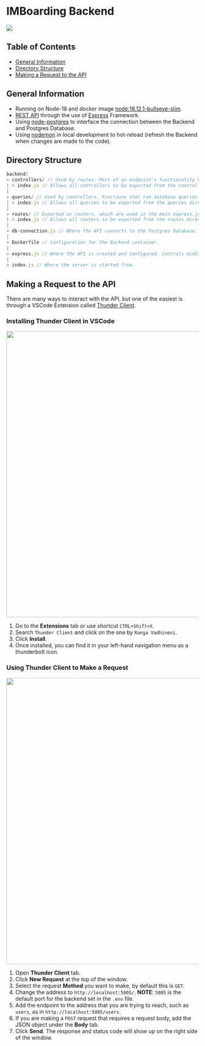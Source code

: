 # IMBoarding Backend

<img src="https://user-images.githubusercontent.com/16313579/211708283-6ba849b8-bca2-425e-a2e6-8f213c9b7f89.PNG">

## Table of Contents
- [General Information](#general-information)
- [Directory Structure](#directory-structure)
- [Making a Request to the API](#making-a-request-to-the-api)

## General Information
- Running on Node-18 and docker image [node:18.12.1-bullseye-slim](https://hub.docker.com/layers/library/node/18.12.1-bullseye-slim/images/sha256-0c3ea57b6c560f83120801e222691d9bd187c605605185810752a19225b5e4d9?context=explore).
- [REST API](https://www.redhat.com/en/topics/api/what-is-a-rest-api) through the use of [Express](http://expressjs.com/) Framework.
- Using [node-postgres](https://node-postgres.com/) to interface the connection between the Backend and Postgres Database.
- Using [nodemon](https://nodemon.io/) in local development to hot-reload (refresh the Backend when changes are made to the code).

## Directory Structure

``` JavaScript
backend/
> controllers/ // Used by routes. Most of an endpoint's functionality happens here.
| > index.js // Allows all controllers to be exported from the controllers directory.
|
> queries/ // Used by controllers. Functions that run database queries.
| > index.js // Allows all queries to be exported from the queries directory.
|
> routes/ // Exported as routers, which are used in the main express.js file.
| > index.js // Allows all routers to be exported from the routes directory.
|
> db-connection.js // Where the API connects to the Postgres Database.
|
> Dockerfile // Configuration for the Backend container.
|
> express.js // Where the API is created and configured. Controls middleware and routers.
|
> index.js // Where the server is started from.
```

## Making a Request to the API
There are many ways to interact with the API, but one of the easiest is through a VSCode Extension called [Thunder Client](https://marketplace.visualstudio.com/items?itemName=rangav.vscode-thunder-client).

### Installing Thunder Client in VSCode

<img width="750" src="https://user-images.githubusercontent.com/16313579/211705502-8dfda961-fbcd-481b-b7ac-089f6b1a4391.PNG">

1. Go to the **Extensions** tab or use shortcut `CTRL+Shift+X`.
2. Search `Thunder Client` and click on the one by `Ranga Vadhineni`.
3. Click **Install**.
4. Once installed, you can find it in your left-hand navigation menu as a thunderbolt icon.

### Using Thunder Client to Make a Request

<img width="750" src="https://user-images.githubusercontent.com/16313579/211705518-272175d6-869b-4fbf-836d-b2729812615a.PNG">

1. Open **Thunder Client** tab.
2. Click **New Request** at the top of the window.
3. Select the request **Method** you want to make, by default this is `GET`.
4. Change the address to `http://localhost:5005/`. **NOTE**: `5005` is the default port for the backend set in the `.env` file.
5. Add the endpoint to the address that you are trying to reach, such as `users`, as in `http://localhost:5005/users`.
6. If you are making a `POST` request that requires a request body, add the JSON object under the **Body** tab.
7. Click **Send**. The response and status code will show up on the right side of the window.

